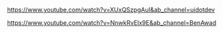 


https://www.youtube.com/watch?v=XUxQSzpgAuI&ab_channel=uidotdev

https://www.youtube.com/watch?v=NnwkRvElx9E&ab_channel=BenAwad

